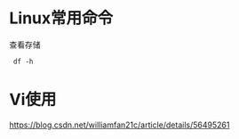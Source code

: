 # Linux常用命令

查看存储
```shell
 df -h
```

# Vi使用
https://blog.csdn.net/williamfan21c/article/details/56495261